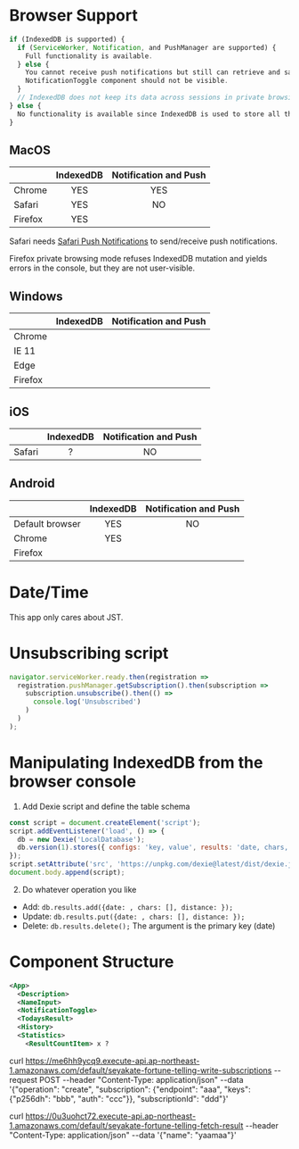 # Browser Support

```javascript
if (IndexedDB is supported) {
  if (ServiceWorker, Notification, and PushManager are supported) {
    Full functionality is available.
  } else {
    You cannot receive push notifications but still can retrieve and save data.
    NotificationToggle component should not be visible.
  }
  // IndexedDB does not keep its data across sessions in private browsing mode in many browsers. Nevertheless 'indexedDB in window' evaluates to true and there seems to be no standardized way to detect private browsing mode.
} else {
  No functionality is available since IndexedDB is used to store all the data including configs and result history.
}
```

## MacOS

|                     |IndexedDB|Notification and Push|
|:--------------------|:-------:|:-------------------:|
|Chrome               |YES      |YES                  |
|Safari               |YES      |NO                   |
|Firefox              |YES      ||

Safari needs [Safari Push Notifications](https://developer.apple.com/notifications/safari-push-notifications/) to send/receive push notifications.

Firefox private browsing mode refuses IndexedDB mutation and yields errors in the console, but they are not user-visible.

## Windows

|                     |IndexedDB|Notification and Push|
|:--------------------|:-------:|:-------------------:|
|Chrome               |||
|IE 11                |||
|Edge                 |||
|Firefox              |||

## iOS

|                     |IndexedDB|Notification and Push|
|:--------------------|:-------:|:-------------------:|
|Safari               |?        |NO                   |

## Android

|                     |IndexedDB|Notification and Push|
|:--------------------|:-------:|:-------------------:|
|Default browser      |YES      |NO                   |
|Chrome               |YES      ||
|Firefox              |||

# Date/Time

This app only cares about JST.

# Unsubscribing script

```javascript
navigator.serviceWorker.ready.then(registration =>
  registration.pushManager.getSubscription().then(subscription =>
    subscription.unsubscribe().then(() =>
      console.log('Unsubscribed')
    )
  )
);
```

# Manipulating IndexedDB from the browser console

1. Add Dexie script and define the table schema

```javascript
const script = document.createElement('script');
script.addEventListener('load', () => {
  db = new Dexie('LocalDatabase');
  db.version(1).stores({ configs: 'key, value', results: 'date, chars, distance' });
});
script.setAttribute('src', 'https://unpkg.com/dexie@latest/dist/dexie.js');
document.body.append(script);
```

2. Do whatever operation you like

- Add: `db.results.add({date: , chars: [], distance: });`
- Update: `db.results.put({date: , chars: [], distance: });`
- Delete: `db.results.delete();` The argument is the primary key (date)

# Component Structure

```xml
<App>
  <Description>
  <NameInput>
  <NotificationToggle>
  <TodaysResult>
  <History>
  <Statistics>
    <ResultCountItem> x ?
```

curl https://me6hh9ycq9.execute-api.ap-northeast-1.amazonaws.com/default/seyakate-fortune-telling-write-subscriptions --request POST --header "Content-Type: application/json" --data '{"operation": "create", "subscription": {"endpoint": "aaa", "keys": {"p256dh": "bbb", "auth": "ccc"}}, "subscriptionId": "ddd"}'

curl https://0u3uohct72.execute-api.ap-northeast-1.amazonaws.com/default/seyakate-fortune-telling-fetch-result --header "Content-Type: application/json" --data '{"name": "yaamaa"}'